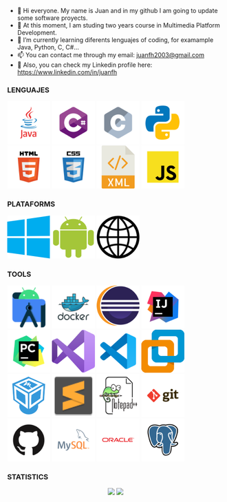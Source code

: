 - 👋 Hi everyone. My name is Juan and in my github I am going to update some software proyects.
- 📗 At this moment, I am studing two years course in Multimedia Platform Development.
- 🌱 I’m currently learning diferents lenguajes of coding, for examample Java, Python, C, C#...
- 📫 You can contact me through my email: juanfh2003@gmail.com
- 📲 Also, you can check my Linkedin profile here: https://www.linkedin.com/in/juanfh

<!---
Juanfh11/Juanfh11 is a ✨ special ✨ repository because its `README.md` (this file) appears on your GitHub profile.
You can click the Preview link to take a look at your changes.
--->

### LENGUAJES
<p aling="center">
  <img src="https://github.com/Juanfh11/Images/blob/main/Images/java.svg" width="100" height="100">
  <img src="https://github.com/Juanfh11/Images/blob/main/Images/c%23.svg" width="100" height="100">
  <img src="https://github.com/Juanfh11/Images/blob/main/Images/c.svg" width="100" height="100">
  <img src="https://github.com/Juanfh11/Images/blob/main/Images/python.svg" width="100" height="100">
  <img src="https://github.com/Juanfh11/Images/blob/main/Images/html.svg" width="100" height="100">
  <img src="https://github.com/Juanfh11/Images/blob/main/Images/css.svg" width="100" height="100">
  <img src="https://github.com/Juanfh11/Images/blob/main/Images/xml.svg" width="100" height="100">
  <img src="https://github.com/Juanfh11/Images/blob/main/Images/javascript.svg" width="100" height="100">
</p>

### PLATAFORMS
<p aling="center">
  <img src="https://github.com/Juanfh11/Images/blob/main/Images/windows.png" width="100" height="100">
  <img src="https://github.com/Juanfh11/Images/blob/main/Images/android.png" width="100" height="100">
  <img src="https://github.com/Juanfh11/Images/blob/main/Images/web.png" width="100" height="100">
</p>

### TOOLS
<p aling="center">
  <img src="https://github.com/Juanfh11/Images/blob/main/Images/android-studio.svg" width="100" height="100">
  <img src="https://github.com/Juanfh11/Images/blob/main/Images/docker.svg" width="100" height="100">
  <img src="https://github.com/Juanfh11/Images/blob/main/Images/eclipse.png" width="100" height="100">
  <img src="https://github.com/Juanfh11/Images/blob/main/Images/intellij.svg" width="100" height="100">
  <img src="https://github.com/Juanfh11/Images/blob/main/Images/pycharm.svg" width="100" height="100">
  <img src="https://github.com/Juanfh11/Images/blob/main/Images/visual.png" width="100" height="100">
  <img src="https://github.com/Juanfh11/Images/blob/main/Images/vscode.svg" width="100" height="100">
  <img src="https://github.com/Juanfh11/Images/blob/main/Images/Vmware.png" width="100" height="100">
  <img src="https://github.com/Juanfh11/Images/blob/main/Images/virtualbox.png" width="100" height="100">
  <img src="https://github.com/Juanfh11/Images/blob/main/Images/sublime.svg" width="100" height="100">
  <img src="https://github.com/Juanfh11/Images/blob/main/Images/notepad%2B%2B.png" width="100" height="100">
  <img src="https://github.com/Juanfh11/Images/blob/main/Images/git.svg" width="100" height="100">
  <img src="https://github.com/Juanfh11/Images/blob/main/Images/github.svg" width="100" height="100">
  <img src="https://github.com/Juanfh11/Images/blob/main/Images/mysql.svg" width="100" height="100">
  <img src="https://github.com/Juanfh11/Images/blob/main/Images/oracle.svg" width="100" height="100">
  <img src="https://github.com/Juanfh11/Images/blob/main/Images/postgresql.svg" width="100" height="100">
</p>

### STATISTICS   
<p align="center">
      <img width="50%" src="https://github-stats-alpha.vercel.app/api?username=Juanfh11&cc=0D1117&tc=4F93E3&ic=fff&bc=0D1117"/>
      <img src="https://github-readme-stats-sigma-five.vercel.app/api/top-langs/?username=Juanfh11&layout=compact&show_icons=true&bg_color=0D1117&text_color=4F93E3&title_color=4F93E3&border_color=3C434D&hide_border=true&langs_count=10"/>
</p>
